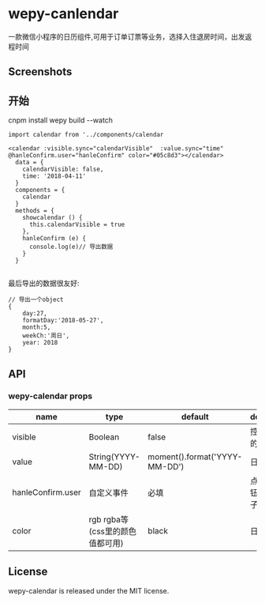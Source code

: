 # wepy-canlendar

一款微信小程序的日历组件,可用于订单订票等业务，选择入住退房时间，出发返程时间

## Screenshots


## 开始
cnpm install
wepy build --watch


```
import calendar from '../components/calendar

<calendar :visible.sync="calendarVisible"  :value.sync="time" @hanleConfirm.user="hanleConfirm" color="#05c8d3"></calendar>
  data = {
    calendarVisible: false,
    time: '2018-04-11'
  }
  components = {
    calendar
  }
  methods = {
    showcalendar () {
      this.calendarVisible = true
    },
    hanleConfirm (e) {
      console.log(e)// 导出数据
    }
  }


```
最后导出的数据很友好:
```
// 导出一个object
{
    day:27,
    formatDay:'2018-05-27',
    month:5,
    weekCh:'周日',
    year: 2018
}

```

## API

### wepy-calendar props

<table class="table table-bordered table-striped">
    <thead>
    <tr>
        <th style="width: 80px;">name</th>
        <th style="width: 50px;">type</th>
        <th style="width: 30px;">default</th>
        <th>description</th>
    </tr>
    </thead>
    <tbody>
        <tr>
          <td>visible</td>
          <td>Boolean</td>
          <td>false</td>
          <td>控制dialog的显示</td>
        </tr>
        <tr>
          <td>value</td>
          <td>String(YYYY-MM-DD)</td>
          <td>moment().format('YYYY-MM-DD')</td>
          <td>日历初始值</td>
        </tr>
        <tr>
          <td>hanleConfirm.user</td>
          <td>自定义事件</td>
          <td>必填</td>
          <td>点击确定按钮触发的钩子</td>
        </tr>
        <tr>
          <td>color</td>
          <td>rgb rgba等(css里的颜色值都可用)</td>
          <td>black</td>
          <td>日历主色</td>
        </tr>
    </tbody>
</table>



## License

wepy-calendar is released under the MIT license.
